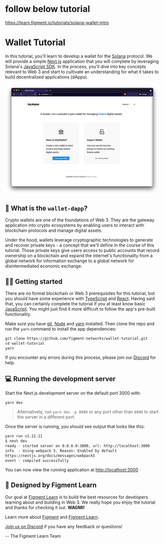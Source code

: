 # follow below tutorial 
https://learn.figment.io/tutorials/solana-wallet-intro

# Wallet Tutorial
In this tutorial, you'll learn to develop a wallet for the [Solana](https://solana.com/) protocol. We will provide a simple [Next.js](https://nextjs.org/) application that you will complete by leveraging Solana's [JavaScript SDK](https://solana-labs.github.io/solana-web3.js/index.html). In the process, you'll dive into key concepts relevant to Web 3 and start to cultivate an understanding for what it takes to build decentralized applications (dApps).

![](./public/wallet-tutorial-screenshot.png)

## 🤔 What is the `wallet-dapp`?

Crypto wallets are one of the foundations of Web 3. They are the gateway application into crypto ecosystems by enabling users to interact with blockchain protocols and manage digital assets.

Under the hood, wallets leverage cryptographic technologies to generate and recover private keys - a concept that we'll define in the course of this tutorial. Those private keys give users access to public accounts that record ownership on a blockchain and expand the internet's functionality from a global network for information exchange to a global network for disintermediated economic exchange.

## 🧑‍💻 Getting started
There are no formal blockchain or Web 3 prerequisites for this tutorial, but you should have some experience with [TypeScript](https://www.typescriptlang.org/) and [React](https://reactjs.org/). Having said that, you can certainly complete the tutorial if you at least know basic [JavaScript](https://developer.mozilla.org/en-US/docs/Web/JavaScript). You might just find it more difficult to follow the app's pre-built functionality. 

Make sure you have [git](https://git-scm.com/book/en/v2/Getting-Started-Installing-Git), [Node](https://nodejs.org/en/) and [yarn](https://yarnpkg.com/getting-started/install) installed. Then clone the repo and run the `yarn` command to install the app dependencies:

```
git clone https://github.com/figment-networks/wallet-tutorial.git
cd wallet-tutorial
yarn
```

If you encounter any errors during this process, please join our [Discord](https://discord.gg/fszyM7K) for help.

## 💻 Running the development server
Start the Next.js development server on the default port 3000 with:

```
yarn dev
```

> Alternatively, run `yarn dev -p 8080` or any port other than `8080` to start the server in a different port.

Once the server is running, you should see output that looks like this:

```
yarn run v1.22.11
$ next dev
ready - started server on 0.0.0.0:3000, url: http://localhost:3000
info  - Using webpack 5. Reason: Enabled by default https://nextjs.org/docs/messages/webpack5
event - compiled successfully
```

You can now view the running application at [http://localhost:3000](http://localhost:3000)

## 🔩 Designed by Figment Learn
Our goal at [Figment Learn](https://learn.figment.io/) is to build the best resources for developers learning about and building in Web 3. We really hope you enjoy the tutorial and thanks for checking it out. **WAGMI!**

Learn more about [Figment](https://figment.io/) and [Figment Learn](https://learn.figment.io/).

[Join us on Discord](https://discord.com/invite/fszyM7K) if you have any feedback or questions!

-- The Figment Learn Team
